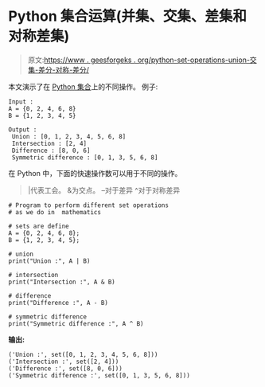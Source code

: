 # Python 集合运算(并集、交集、差集和对称差集)

> 原文:[https://www . geesforgeks . org/python-set-operations-union-交集-差分-对称-差分/](https://www.geeksforgeeks.org/python-set-operations-union-intersection-difference-symmetric-difference/)

本文演示了在 [Python 集合](https://www.geeksforgeeks.org/sets-in-python/)上的不同操作。
例子:

```
Input :
A = {0, 2, 4, 6, 8}
B = {1, 2, 3, 4, 5}

Output :
 Union : [0, 1, 2, 3, 4, 5, 6, 8]
 Intersection : [2, 4]
 Difference : [8, 0, 6]
 Symmetric difference : [0, 1, 3, 5, 6, 8]

```

在 Python 中，下面的快速操作数可以用于不同的操作。

> |代表工会。
> &为交点。
> –对于差异
> ^对于对称差异

```
# Program to perform different set operations
# as we do in  mathematics

# sets are define
A = {0, 2, 4, 6, 8};
B = {1, 2, 3, 4, 5};

# union
print("Union :", A | B)

# intersection
print("Intersection :", A & B)

# difference
print("Difference :", A - B)

# symmetric difference
print("Symmetric difference :", A ^ B)
```

**输出:**

```
('Union :', set([0, 1, 2, 3, 4, 5, 6, 8]))
('Intersection :', set([2, 4]))
('Difference :', set([8, 0, 6]))
('Symmetric difference :', set([0, 1, 3, 5, 6, 8]))

```